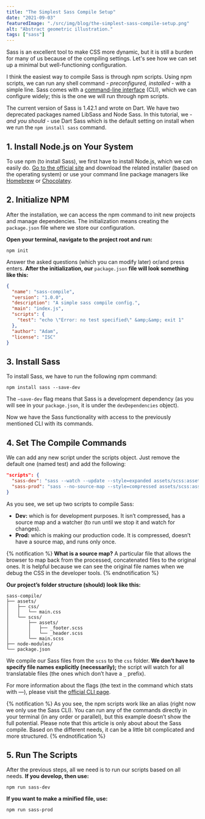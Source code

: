 ```yaml
---
title: "The Simplest Sass Compile Setup"
date: "2021-09-03"
featuredImage: "./src/img/blog/the-simplest-sass-compile-setup.png"
alt: "Abstract geometric illustration."
tags: ["sass"]
---
```


<p class="lead">Sass is an excellent tool to make CSS more dynamic, but it is still a burden for many of us because of the compiling settings. Let's see how we can set up a minimal but well-functioning configuration.</p>

I think the easiest way to compile Sass is through npm scripts. Using npm scripts, we can run any shell command - *preconfigured, installed* - with a simple line. Sass comes with a [command-line interface](https://sass-lang.com/documentation/cli/dart-sass) (CLI), which we can configure widely; this is the one we will run through npm scripts.

The current version of Sass is 1.42.1 and wrote on Dart. We have two deprecated packages named LibSass and Node Sass. In this tutorial, we - *and you should* - use Dart Sass which is the default setting on install when we run the `npm install sass` command.

## 1. Install Node.js on Your System

To use npm (to install Sass), we first have to install Node.js, which we can easily do. [Go to the official site](https://nodejs.org/en/download/) and download the related installer (based on the operating system) or use your command line package managers like [Homebrew](https://brew.sh/) or [Chocolatey](https://chocolatey.org/).

## 2. Initialize NPM

After the installation, we can access the npm command to init new projects and manage dependencies. The initialization means creating the `package.json` file where we store our configuration.

**Open your terminal, navigate to the project root and run:**

```command
npm init
```

Answer the asked questions (which you can modify later) or/and press enters. **After the initialization, our** `package.json` **file will look something like this:**

```json
{
  "name": "sass-compile",
  "version": "1.0.0",
  "description": "A simple sass compile config.",
  "main": "index.js",
  "scripts": {
    "test": "echo \"Error: no test specified\" &amp;&amp; exit 1"
  },
  "author": "Adam",
  "license": "ISC"
}
```

## 3. Install Sass

To install Sass, we have to run the following npm command:

```command
npm install sass --save-dev
```

The `–save-dev` flag means that Sass is a development dependency (as you will see in your `package.json`, it is under the `devDependencies` object).

Now we have the Sass functionality with access to the previously mentioned CLI with its commands.

## 4. Set The Compile Commands

We can add any new script under the scripts object. Just remove the default one (named test) and add the following:

```json
"scripts": {
  "sass-dev": "sass --watch --update --style=expanded assets/scss:assets/css",
  "sass-prod": "sass --no-source-map --style=compressed assets/scss:assets/css"
}
```

As you see, we set up two scripts to compile Sass:

- **Dev:** which is for development purposes. It isn’t compressed, has a source map and a watcher (to run until we stop it and watch for changes).
- **Prod:** which is making our production code. It is compressed, doesn’t have a source map, and runs only once.

{% notification %}
**What is a source map?** A particular file that allows the browser to map back from the processed, concatenated files to the original ones. It is helpful because we can see the original file names when we debug the CSS in the developer tools.
{% endnotification %}

**Our project’s folder structure (should) look like this:**

```structure
sass-compile/
├── assets/
│   ├── css/
│   │   └── main.css
│   └── scss/
│       ├── assets/
│       │   ├── _footer.scss
│       │   └── _header.scss
│       └── main.scss
├── node-modules/
└── package.json
```

We compile our Sass files from the `scss` to the `css` folder. **We don’t have to specify file names explicitly (necessarily);** the script will watch for all translatable files (the ones which don’t have a `_` prefix).

For more information about the flags (the text in the command which stats with —), please visit the [official CLI page](https://sass-lang.com/documentation/cli).

{% notification %}
As you see, the npm scripts work like an alias (right now we only use the Sass CLI). You can run any of the commands directly in your terminal (in any order or parallel), but this example doesn’t show the full potential. Please note that this article is only about about the Sass compile. Based on the different needs, it can be a little bit complicated and more structured.
{% endnotification %}

## 5. Run The Scripts

After the previous steps, all we need is to run our scripts based on all needs. **If you develop, then use:**

```command
npm run sass-dev
```

**If you want to make a minified file, use:**

```command
npm run sass-prod
```
